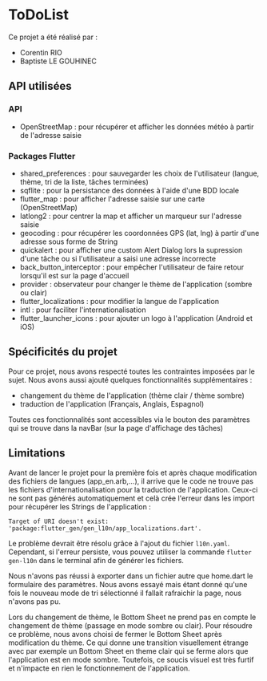 # ToDoList
Ce projet a été réalisé par :
- Corentin RIO
- Baptiste LE GOUHINEC

## API utilisées

### API
- OpenStreetMap : pour récupérer et afficher les données météo à partir de l'adresse saisie

### Packages Flutter
- shared_preferences : pour sauvegarder les choix de l'utilisateur (langue, thème, tri de la liste, tâches terminées)
- sqflite : pour la persistance des données à l'aide d'une BDD locale
- flutter_map : pour afficher l'adresse saisie sur une carte (OpenStreetMap)
- latlong2 : pour centrer la map et afficher un marqueur sur l'adresse saisie
- geocoding : pour récupérer les coordonnées GPS (lat, lng) à partir d'une adresse sous forme de String
- quickalert : pour afficher une custom Alert Dialog lors la supression d'une tâche ou si l'utilisateur a saisi une adresse incorrecte
- back_button_interceptor : pour empêcher l'utilisateur de faire retour lorsqu'il est sur la page d'accueil
- provider : observateur pour changer le thème de l'application (sombre ou clair)
- flutter_localizations : pour modifier la langue de l'application
- intl : pour faciliter l'internationalisation
- flutter_launcher_icons : pour ajouter un logo à l'application (Android et iOS)

## Spécificités du projet
Pour ce projet, nous avons respecté toutes les contraintes imposées par le sujet. Nous avons aussi ajouté quelques fonctionnalités supplémentaires :
- changement du thème de l'application (thème clair / thème sombre)
- traduction de l'application (Français, Anglais, Espagnol)

Toutes ces fonctionnalités sont accessibles via le bouton des paramètres qui se trouve dans la navBar (sur la page d'affichage des tâches)

## Limitations
Avant de lancer le projet pour la première fois et après chaque modification des fichiers de langues (app_en.arb,...), il arrive que le code ne trouve pas les fichiers d'internationalisation pour la traduction de l'application. 
Ceux-ci ne sont pas générés automatiquement et celà crée l'erreur dans les import pour récupérer les Strings de l'application :

```Target of URI doesn't exist: 'package:flutter_gen/gen_l10n/app_localizations.dart'.```

Le problème devrait être résolu grâce à l'ajout du fichier ```l10n.yaml```.
Cependant, si l'erreur persiste, vous pouvez utiliser la commande ```flutter gen-l10n``` dans le terminal afin de générer les fichiers.

Nous n'avons pas réussi à exporter dans un fichier autre que home.dart le formulaire des paramètres. Nous avons essayé mais étant donné qu'une fois le nouveau mode de tri sélectionné
il fallait rafraichir la page, nous n'avons pas pu.

Lors du changement de thème, le Bottom Sheet ne prend pas en compte le changement de thème (passage en mode sombre ou clair). Pour résoudre ce problème, nous avons choisi de fermer le Bottom Sheet après modification du thème.
Ce qui donne une transition visuellement étrange avec par exemple un Bottom Sheet en theme clair qui se ferme alors que l'application est en mode sombre. Toutefois, ce soucis visuel est très furtif et n'impacte en rien le fonctionnement de l'application.
